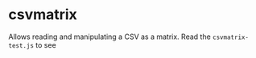 # csvmatrix

Allows reading and manipulating a CSV as a matrix. Read the
`csvmatrix-test.js` to see
